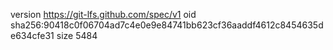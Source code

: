 version https://git-lfs.github.com/spec/v1
oid sha256:90418c0f06704ad7c4e0e9e84741bb623cf36aaddf4612c8454635de634cfe31
size 5484
